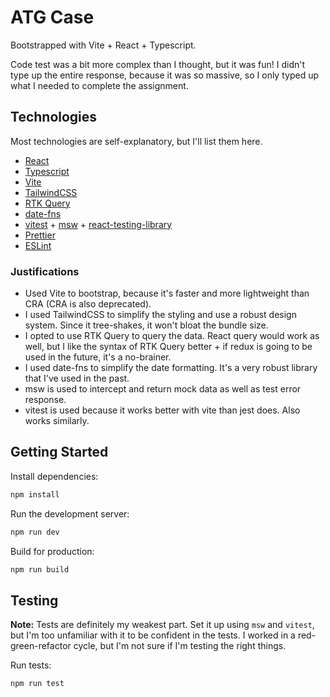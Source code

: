 # ATG Case

Bootstrapped with Vite + React + Typescript.

Code test was a bit more complex than I thought, but it was fun!
I didn't type up the entire response, because it was so massive, so I only typed up what I needed to complete the assignment.

## Technologies

Most technologies are self-explanatory, but I'll list them here.

- [React](https://reactjs.org/)
- [Typescript](https://www.typescriptlang.org/)
- [Vite](https://vitejs.dev/)
- [TailwindCSS](https://tailwindcss.com/)
- [RTK Query](https://redux-toolkit.js.org/rtk-query/overview)
- [date-fns](https://date-fns.org/)
- [vitest](https://vitest.dev/) + [msw](https://mswjs.io/) + [react-testing-library](https://testing-library.com/docs/react-testing-library/intro/)
- [Prettier](https://prettier.io/)
- [ESLint](https://eslint.org/)

### Justifications

- Used Vite to bootstrap, because it's faster and more lightweight than CRA (CRA is also deprecated).
- I used TailwindCSS to simplify the styling and use a robust design system. Since it tree-shakes, it won't bloat the bundle size.
- I opted to use RTK Query to query the data. React query would work as well, but I like the syntax of RTK Query better + if redux is going to be used in the future, it's a no-brainer.
- I used date-fns to simplify the date formatting. It's a very robust library that I've used in the past.
- msw is used to intercept and return mock data as well as test error response.
- vitest is used because it works better with vite than jest does. Also works similarly.

## Getting Started

Install dependencies:

```bash
npm install
```

Run the development server:

```bash
npm run dev
```

Build for production:

```bash
npm run build
```

## Testing

**Note:** Tests are definitely my weakest part. Set it up using `msw` and `vitest`, but I'm too unfamiliar with it to be confident in the tests. I worked in a red-green-refactor cycle, but I'm not sure if I'm testing the right things.

Run tests:

```bash
npm run test
```


